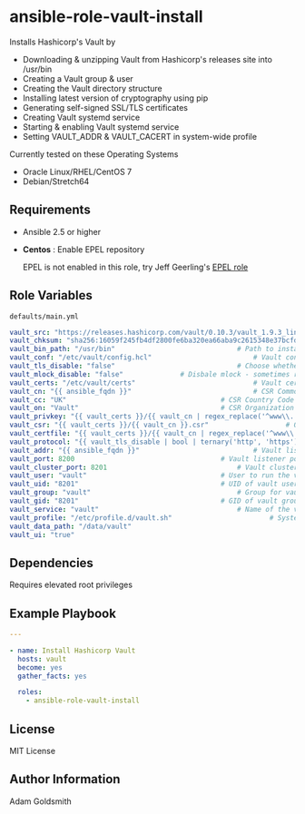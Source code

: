 # ansible-role-vault-install

Installs Hashicorp's Vault by
* Downloading & unzipping Vault from Hashicorp's releases site into /usr/bin
* Creating a Vault group & user
* Creating the Vault directory structure
* Installing latest version of cryptography using pip
* Generating self-signed SSL/TLS certificates
* Creating Vault systemd service
* Starting & enabling Vault systemd service
* Setting VAULT_ADDR & VAULT_CACERT in system-wide profile

Currently tested on these Operating Systems
* Oracle Linux/RHEL/CentOS 7
* Debian/Stretch64

## Requirements

* Ansible 2.5 or higher
* __Centos__ : Enable EPEL repository

  EPEL is not enabled in this role, try Jeff Geerling's [EPEL role](<https://galaxy.ansible.com/geerlingguy/repo-epel/>)

## Role Variables

`defaults/main.yml`
```yaml
vault_src: "https://releases.hashicorp.com/vault/0.10.3/vault_1.9.3_linux_amd64.zip"	# Version of vault to download from Hashicorp's website
vault_chksum: "sha256:16059f245fb4df2800fe6ba320ea66aba9c2615348e37bcfd42754591a528639"	# Vault download file checksum
vault_bin_path: "/usr/bin"								# Path to install vault binary
vault_conf: "/etc/vault/config.hcl"							# Vault configuration file
vault_tls_disable: "false"								# Choose whether to disable TLS for vault connections (not advised)
vault_mlock_disable: "false"              # Disbale mlock - sometimes required for the infrastructure (eg LXD)
vault_certs: "/etc/vault/certs"								# Vault certificates directory
vault_cn: "{{ ansible_fqdn }}"								# CSR Common Name
vault_cc: "UK"										# CSR Country Code
vault_on: "Vault"									# CSR Organization Name
vault_privkey: "{{ vault_certs }}/{{ vault_cn | regex_replace('^www\\.', '') }}.pem"	# OpenSSL Private Key filename
vault_csr: "{{ vault_certs }}/{{ vault_cn }}.csr"					# OpenSSL Certificate Signing Request filename
vault_certfile: "{{ vault_certs }}/{{ vault_cn | regex_replace('^www\\.', '') }}.crt"	# OpenSSL Certificate filename
vault_protocol: "{{ vault_tls_disable | bool | ternary('http', 'https') }}"             # HTTP/HTTPS connection to Vault service - default HTTPS
vault_addr: "{{ ansible_fqdn }}"							# Vault listener address
vault_port: 8200									# Vault listener port
vault_cluster_port: 8201								# Vault cluster port
vault_user: "vault"									# User to run the vault systemd service
vault_uid: "8201"									# UID of vault user
vault_group: "vault"									# Group for vault user
vault_gid: "8201"									# GID of vault group
vault_service: "vault"									# Name of the vault systemd service
vault_profile: "/etc/profile.d/vault.sh"						# System-wide profile for setting Vault listening address
vault_data_path: "/data/vault"                                                          # Backend raft storage directory
vault_ui: "true"                                                                        # Enable Web UI
```

## Dependencies

Requires elevated root privileges

## Example Playbook

```yaml
---

- name: Install Hashicorp Vault
  hosts: vault
  become: yes
  gather_facts: yes

  roles:
    - ansible-role-vault-install
```

## License

MIT License

## Author Information

Adam Goldsmith
